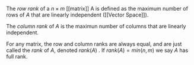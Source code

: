 The *row rank* of a $n\times m$ [[matrix]] A is defined as the maximum number of rows of $A$ that are linearly independent ([[Vector Space]]).

The *column rank* of $A$ is the maximun number of columns that are linearly independent.

For any matrix, the row and column ranks are always equal, and are just called the *rank* of $A$, denoted $rank(A)$ .
If $rank(A) = min(n,m)$ we say $A$ has full rank.